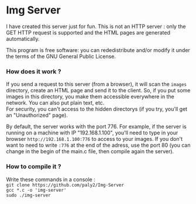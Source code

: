 # Img Server

I have created this server just for fun. This is not an HTTP server : only the GET HTTP request is supported and the HTML pages are generated automatically.

This program is free software: you can rededistribute and/or modify it under the terms of the GNU General Public License.

### How does it work ?

If you send a request to this server (from a browser), it will scan the `images` directory, create an HTML page and send it to the client. So, if you put some images in this directory, you make them accessible everywhere in the network. You can also put plain text, etc.  
For security, you can't access to the hidden directorys (if you try, you'll get an "Unauthorized" page).

By default, the server works with the port 776. For example, if the server is running on a machine with IP "192.168.1.100", you'll need to type in your browser `http://192.168.1.100:776` to access to your images. If you don't want to need to write `:776` at the end of the adress, use the port 80 (you can change in the begin of the main.c file, then compile again the server).

### How to compile it ?

Write these commands in a console :  
`git clone https://github.com/paly2/Img-Server`  
`gcc *.c -o 'img-server'`  
`sudo ./img-server`
